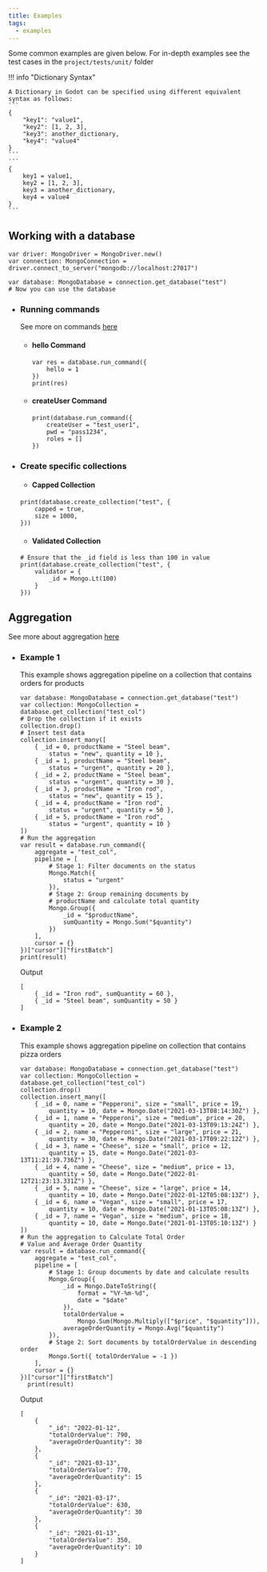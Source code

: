 ```yaml
---
title: Examples
tags:
  - examples
---
```


Some common examples are given below. For in-depth examples see the test cases in the `project/tests/unit/` folder

!!! info "Dictionary Syntax"

    A Dictionary in Godot can be specified using different equivalent syntax as follows:
    ```
    {
        "key1": "value1",
        "key2": [1, 2, 3],
        "key3": another_dictionary,
        "key4": "value4"
    }
    ```
    ```
    {
        key1 = value1,
        key2 = [1, 2, 3],
        key3 = another_dictionary,
        key4 = value4
    }
    ```

## Working with a database
``` title="base code"
var driver: MongoDriver = MongoDriver.new()
var connection: MongoConnection = driver.connect_to_server("mongodb://localhost:27017")

var database: MongoDatabase = connection.get_database("test")
# Now you can use the database
```

- ### Running commands
  See more on commands [here](https://docs.mongodb.com/manual/reference/command/)
    - #### hello Command
        ```
        var res = database.run_command({
            hello = 1
        })
        print(res)
        ```
    - #### createUser Command
        ```
        print(database.run_command({
            createUser = "test_user1",
            pwd = "pass1234",
            roles = []
        })
        ```
- ### Create specific collections
    - #### Capped Collection
    ```
    print(database.create_collection("test", {
        capped = true,
        size = 1000,
    }))
    ```
    - #### Validated Collection
    ```
    # Ensure that the _id field is less than 100 in value
    print(database.create_collection("test", {
        validator = {
            _id = Mongo.Lt(100)
        }
    }))
    ```
## Aggregation
See more about aggregation [here](https://docs.mongodb.com/manual/core/aggregation-pipeline/)

- ### Example 1
  This example shows aggregation pipeline on a collection that contains orders for products
  ```
  var database: MongoDatabase = connection.get_database("test")
  var collection: MongoCollection = database.get_collection("test_col")
  # Drop the collection if it exists
  collection.drop()
  # Insert test data
  collection.insert_many([
      { _id = 0, productName = "Steel beam",
          status = "new", quantity = 10 },
      { _id = 1, productName = "Steel beam",
          status = "urgent", quantity = 20 },
      { _id = 2, productName = "Steel beam",
          status = "urgent", quantity = 30 },
      { _id = 3, productName = "Iron rod",
          status = "new", quantity = 15 },
      { _id = 4, productName = "Iron rod",
          status = "urgent", quantity = 50 },
      { _id = 5, productName = "Iron rod",
          status = "urgent", quantity = 10 }
  ])
  # Run the aggregation
  var result = database.run_command({
      aggregate = "test_col",
      pipeline = [
          # Stage 1: Filter documents on the status
          Mongo.Match({
              status = "urgent"
          }),
          # Stage 2: Group remaining documents by
          # productName and calculate total quantity
          Mongo.Group({
              _id = "$productName",
              sumQuantity = Mongo.Sum("$quantity")
          })
      ],
      cursor = {}
  })["cursor"]["firstBatch"]
  print(result)
  ```
  Output
  ```
  [
      { _id = "Iron rod", sumQuantity = 60 },
      { _id = "Steel beam", sumQuantity = 50 }
  ]
  ```
- ### Example 2
  This example shows aggregation pipeline on collection that contains pizza orders  
  ```
  var database: MongoDatabase = connection.get_database("test")
  var collection: MongoCollection = database.get_collection("test_col")
  collection.drop()
  collection.insert_many([
      { _id = 0, name = "Pepperoni", size = "small", price = 19,
          quantity = 10, date = Mongo.Date("2021-03-13T08:14:30Z") },
      { _id = 1, name = "Pepperoni", size = "medium", price = 20,
          quantity = 20, date = Mongo.Date("2021-03-13T09:13:24Z") },
      { _id = 2, name = "Pepperoni", size = "large", price = 21,
          quantity = 30, date = Mongo.Date("2021-03-17T09:22:12Z") },
      { _id = 3, name = "Cheese", size = "small", price = 12,
          quantity = 15, date = Mongo.Date("2021-03-13T11:21:39.736Z") },
      { _id = 4, name = "Cheese", size = "medium", price = 13,
          quantity = 50, date = Mongo.Date("2022-01-12T21:23:13.331Z") },
      { _id = 5, name = "Cheese", size = "large", price = 14,
          quantity = 10, date = Mongo.Date("2022-01-12T05:08:13Z") },
      { _id = 6, name = "Vegan", size = "small", price = 17,
          quantity = 10, date = Mongo.Date("2021-01-13T05:08:13Z") },
      { _id = 7, name = "Vegan", size = "medium", price = 18,
          quantity = 10, date = Mongo.Date("2021-01-13T05:10:13Z") }
  ])
  # Run the aggregation to Calculate Total Order
  # Value and Average Order Quantity
  var result = database.run_command({
      aggregate = "test_col",
      pipeline = [
          # Stage 1: Group documents by date and calculate results
          Mongo.Group({
              _id = Mongo.DateToString({
                  format = "%Y-%m-%d",
                  date = "$date"
              }),
              totalOrderValue = 
                  Mongo.Sum(Mongo.Multiply(["$price", "$quantity"])),
              averageOrderQuantity = Mongo.Avg("$quantity")
          }),
          # Stage 2: Sort documents by totalOrderValue in descending order
          Mongo.Sort({ totalOrderValue = -1 })
      ],
      cursor = {}
  })["cursor"]["firstBatch"]
	print(result)
  ```
  Output
  ```
  [
      {
          "_id": "2022-01-12",
          "totalOrderValue": 790,
          "averageOrderQuantity": 30
      },
      {
          "_id": "2021-03-13",
          "totalOrderValue": 770,
          "averageOrderQuantity": 15
      },
      {
          "_id": "2021-03-17",
          "totalOrderValue": 630,
          "averageOrderQuantity": 30
      },
      {
          "_id": "2021-01-13",
          "totalOrderValue": 350,
          "averageOrderQuantity": 10
      }
  ]
  ```
